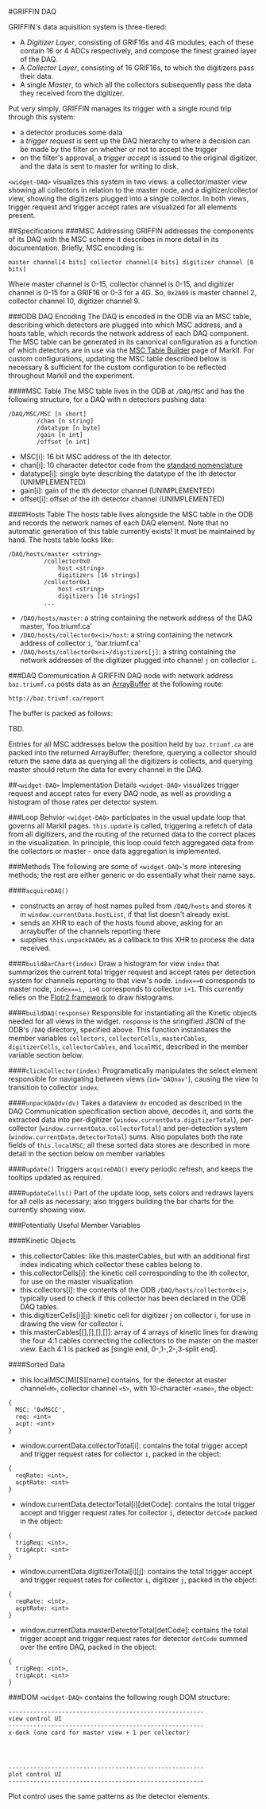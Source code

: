 #GRIFFIN DAQ

GRIFFIN's data aquisition system is three-tiered:
 - A *Digitizer Layer*, consisting of GRIF16s and 4G modules; each of these contain 16 or 4 ADCs respectively, and compose the finest grained layer of the DAQ.
 - A *Collector Layer*, consisting of 16 GRIF16s, to which the digitizers pass their data.
 - A single *Master*, to which all the collectors subsequently pass the data they received from the digitizer.

Put very simply, GRIFFIN manages its trigger with a single round trip through this system:
 - a detector produces some data
 - a *trigger request* is sent up the DAQ hierarchy to where a decision can be made by the filter on whether or not to accept the trigger
 - on the filter's approval, a *trigger accept* is issued to the original digitizer, and the data is sent to master for writing to disk.

`<widget-DAQ>` visualizes this system in two views: a collector/master view showing all collectors in relation to the master node, and a digitizer/collector view, showing the digitizers plugged into a single collector.  In both views, trigger request and trigger accept rates are visualized for all elements present.


##Specifications
###MSC Addressing
GRIFFIN addresses the components of its DAQ with the MSC scheme it describes in more detail in its documentation.  Briefly, MSC encoding is:

`master channel[4 bits] collector channel[4 bits] digitizer channel [8 bits]`

Where master channel is 0-15, collector channel is 0-15, and digitizer channel is 0-15 for a GRIF16 or 0-3 for a 4G.  So, `0x2A09` is master channel 2, collector channel 10, digitizer channel 9.

###ODB DAQ Encoding
The DAQ is encoded in the ODB via an MSC table, describing which detectors are plugged into which MSC address, and a hosts table, which records the network address of each DAQ component.  The MSC table can be generated in its canonical configuration as a function of which detectors are in use via the [MSC Table Builder](https://github.com/BillMills/griffinMarkII/tree/master/static/xTags/MSCbuilder) page of MarkII.  For custom configurations, updating the MSC table described below is necessary & sufficient for the custom configuration to be reflected throughout MarkII and the experiment.

####MSC Table
The MSC table lives in the ODB at `/DAQ/MSC` and has the following structure, for a DAQ with n detectors pushing data:

```
/DAQ/MSC/MSC [n short]
        /chan [n string]
        /datatype [n byte]
        /gain [n int]
        /offset [n int]
```

 - MSC[i]: 16 bit MSC address of the ith detector.
 - chan[i]: 10 character detector code from the [standard nomenclature](https://www.triumf.info/wiki/tigwiki/index.php/Detector_Nomenclature)
 - datatype[i]: single byte describing the datatype of the ith detector (UNIMPLEMENTED)
 - gain[i]: gain of the ith detector channel (UNIMPLEMENTED)
 - offset[i]: offset of the ith detector channel (UNIMPLEMENTED)

####Hosts Table
The hosts table lives alongside the MSC table in the ODB and records the network names of each DAQ element.  Note that no automatic generation of this table currently exists!  It must be maintained by hand.  The hosts table looks like:

```
/DAQ/hosts/master <string>
          /collector0x0
              host <string>
              digitizers [16 strings]
          /collector0x1
              host <string>
              digitizers [16 strings]
          ...
```

 - `/DAQ/hosts/master`: a string containing the network address of the DAQ master, 'foo.triumf.ca'
 - `/DAQ/hosts/collector0x<i>/host`: a string containing the network address of collector `i`, 'bar.triumf.ca'
 - `/DAQ/hosts/collector0x<i>/digitizers[j]`: a string containing the network addresses of the digitizer plugged into channel `j` on collector `i`. 

###DAQ Communication
A GRIFFIN DAQ node with network address `baz.triumf.ca` posts data as an [ArrayBuffer](https://developer.mozilla.org/en-US/docs/Web/API/ArrayBuffer) at the following route:

```
http://baz.triumf.ca/report
```

The buffer is packed as follows:

TBD.

Entries for all MSC addresses below the position held by `baz.triumf.ca` are packed into the returned ArrayBuffer; therefore, querying a collector should return the same data as querying all the digitizers is collects, and querying master should return the data for every channel in the DAQ.

##`<widget-DAQ>` Implementation Details
`<widget-DAQ>` visualizes trigger request and accept rates for every DAQ node, as well as providing a histogram of those rates per detector system.

###Loop Behvior
`<widget-DAQ>` participates in the usual update loop that governs all MarkII pages.  `this.update` is called, triggering a refetch of data from all digitizers, and the routing of the returned data to the correct places in the visualization.  In principle, this loop could fetch aggregated data from the collectors or master - once data aggregation is implemented.

###Methods
The following are some of `<widget-DAQ>`'s more interesing methods; the rest are either generic or do essentially what their name says.

####`acquireDAQ()`
 - constructs an array of host names pulled from `/DAQ/hosts` and stores it in `window.currentData.hostList`, if that list doesn't already exist.
 - sends an XHR to each of the hosts found above, asking for an arraybuffer of the channels reporting there
 - supplies `this.unpackDAQdv` as a callback to this XHR to process the data received.


####`buildBarChart(index)`
Draw a histogram for view `index` that summarizes the current total trigger request and accept rates per detection system for channels reporting to that view's node.  `index==0` corresponds to master node, `index==i, i>0` corresponds to collector `i+1`.  This currently relies on the [Flotr2 framework](http://humblesoftware.com/flotr2/) to draw histograms.

####`buildDAQ(response)`
Responsible for instantiating all the Kinetic objects needed for all views in the widget.  `response` is the sringified JSON of the ODB's `/DAQ` directory, specified above.  This function instantiates the member variables `collectors`, `collectorCells`, `masterCables`, `digitizerCells`, `collectorCables`, and `localMSC`, described in the member variable section below.

####`clickCollector(index)`
Programatically manipulates the select element responsible for navigating between views (`id='DAQnav'`), causing the view to transition to collector `index`.

####`unpackDAQdv(dv)`
Takes a dataview `dv` encoded as described in the DAQ Communication specification section above, decodes it, and sorts the extracted data into per-digitizer (`window.currentData.digitizerTotal`), per-collector (`window.currentData.collectorTotal`) and per-detection system (`window.currentData.detectorTotal`) sums.  Also populates both the rate fields of `this.localMSC`; all these sorted data stores are described in more detail in the section below on member variables

####`update()`
Triggers `acquireDAQ()` every periodic refresh, and keeps the tooltips updated as required.

####`updateCells()`
Part of the update loop, sets colors and redraws layers for all cells as necessary; also triggers building the bar charts for the currently showing view.

###Potentially Useful Member Variables

####Kinetic Objects
 - this.collectorCables: like this.masterCables, but with an additional first index indicating which collector these cables belong to.
 - this.collectorCells[i]: the kinetic cell corresponding to the ith collector, for use on the master visualization
 - this.collectors[i]: the contents of the ODB `/DAQ/hosts/collector0x<i>`, typically used to check if this collector has been declared in the ODB DAQ tables.
 - this.digitizerCells[i][j]: kinetic cell for digitizer j on collector i, for use in drawing the view for collector i.
 - this.masterCables[[],[],[],[]]: array of 4 arrays of kinetic lines for drawing the four 4:1 cables connecting the collectors to the master on the master view.  Each 4:1 is packed as [single end, 0-,1-,2-,3-split end].

####Sorted Data
 - this.localMSC[M][S][name] contains, for the detector at master channel`<M>`, collector channel `<S>`, with 10-character `<name>`, the object:
```
{
  MSC: '0xMSCC',
  req: <int>
  acpt: <int>
}
```
 - window.currentData.collectorTotal[i]: contains the total trigger accept and trigger request rates for collector `i`, packed in the object:
```
{
  reqRate: <int>,
  acptRate: <int>
}
```
 - window.currentData.detectorTotal[i][detCode]: contains the total trigger accept and trigger request rates for collector `i`, detector `detCode` packed in the object: 
```
{
  trigReq: <int>,
  trigAcpt: <int>
}
```
 - window.currentData.digitizerTotal[i][j]: contains the total trigger accept and trigger request rates for collector `i`, digitizer `j`, packed in the object:
```
{
  reqRate: <int>,
  acptRate: <int>
}
```
 - window.currentData.masterDetectorTotal[detCode]: contains the total trigger accept and trigger request rates for detector `detCode` summed over the entire DAQ, packed in the object:
```
{
  trigReq: <int>,
  trigAcpt: <int>
}
```




###DOM
`<widget-DAQ>` contains the following rough DOM structure:

```
-------------------------------------------------------
view control UI
-------------------------------------------------------
x-deck (one card for master view + 1 per collector)




-------------------------------------------------------
plot control UI
-------------------------------------------------------
```

Plot control uses the same patterns as the detector elements.


